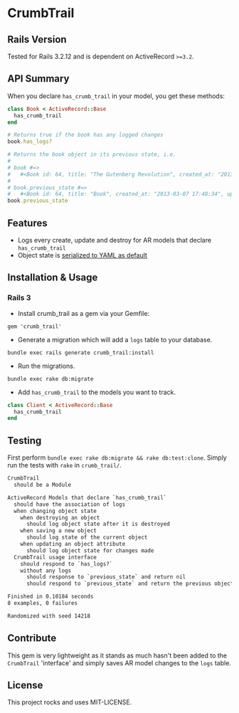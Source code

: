 # CrumbTrail

## Rails Version

Tested for Rails 3.2.12 and is dependent on ActiveRecord `>=3.2`.

## API Summary
When you declare `has_crumb_trail` in your model, you get these methods:

```ruby
class Book < ActiveRecord::Base
  has_crumb_trail
end

# Returns true if the book has any logged changes
book.has_logs?

# Returns the book object in its previous state, i.e.
#
# book #=>
#   #<Book id: 64, title: "The Gutenberg Revolution", created_at: "2013-03-07 17:44:52", updated_at: "2013-03-07 17:44:52">
#
# book.previous_state #=>
#   #<Book id: 64, title: "Book", created_at: "2013-03-07 17:48:34", updated_at: "2013-03-07 17:48:34">
book.previous_state
```
## Features

* Logs every create, update and destroy for AR models that declare
`has_crumb_trail`
* Object state is [serialized to YAML as
default](http://api.rubyonrails.org/classes/ActiveRecord/AttributeMethods/Serialization/ClassMethods.html#method-i-serialize)

## Installation & Usage

### Rails 3

* Install crumb_trail as a gem via your Gemfile:

```
gem 'crumb_trail'
```

* Generate a migration which will add a `logs` table to your database.

```
bundle exec rails generate crumb_trail:install
```

* Run the migrations.

```
bundle exec rake db:migrate
```

* Add `has_crumb_trail` to the models you want to track.

```ruby
class Client < ActiveRecord::Base
  has_crumb_trail
end
```

## Testing

First perform `bundle exec rake db:migrate && rake db:test:clone`.  Simply run the tests with `rake` in `crumb_trail/`.

```bash
CrumbTrail
  should be a Module

ActiveRecord Models that declare `has_crumb_trail`
  should have the association of logs
  when changing object state
    when destroying an object
      should log object state after it is destroyed
    when saving a new object
      should log state of the current object
    when updating an object attribute
      should log object state for changes made
  CrumbTrail usage interface
    should respond to `has_logs?`
    without any logs
      should response to `previous_state` and return nil
      should respond to `previous_state` and return the previous object state

Finished in 0.10184 seconds
8 examples, 0 failures

Randomized with seed 14218
```

## Contribute

This gem is very lightweight as it stands as much hasn't been added to
the `CrumbTrail` 'interface' and simply saves AR model changes to the
`logs` table.

## License

This project rocks and uses MIT-LICENSE.
